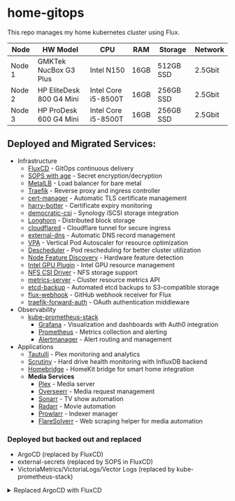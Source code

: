 # home-gitops

This repo manages my home kubernetes cluster using Flux.

| Node | HW Model | CPU | RAM | Storage | Network |
| ---- | -------- | --- | --- | ------- | ------- |
| Node 1 | GMKTek NucBox G3 Plus | Intel N150 | 16GB | 512GB SSD | 2.5Gbit |
| Node 2 | HP EliteDesk 800 G4 Mini | Intel Core i5-8500T | 16GB | 256GB SSD | 2.5Gbit |
| Node 3 | HP ProDesk 600 G4 Mini | Intel Core i5-8500T | 16GB | 256GB SSD | 2.5Gbit |

## Deployed and Migrated Services:
- Infrastructure
  - [FluxCD](https://fluxcd.io/) - GitOps continuous delivery
  - [SOPS with age](https://getsops.io) - Secret encryption/decryption
  - [MetalLB](https://metallb.io) - Load balancer for bare metal
  - [Traefik](https://doc.traefik.io/traefik/) - Reverse proxy and ingress controller
  - [cert-manager](https://cert-manager.io) - Automatic TLS certificate management
  - [harry-botter](https://github.com/jeversol/harry-botter) - Certificate expiry monitoring
  - [democratic-csi](https://github.com/democratic-csi/democratic-csi) - Synology iSCSI storage integration
  - [Longhorn](https://longhorn.io) - Distributed block storage
  - [cloudflared](https://developers.cloudflare.com/cloudflare-one/connections/connect-networks/) - Cloudflare tunnel for secure ingress
  - [external-dns](https://github.com/kubernetes-sigs/external-dns) - Automatic DNS record management
  - [VPA](https://github.com/kubernetes/autoscaler/tree/master/vertical-pod-autoscaler) - Vertical Pod Autoscaler for resource optimization
  - [Descheduler](https://github.com/kubernetes-sigs/descheduler) - Pod rescheduling for better cluster utilization
  - [Node Feature Discovery](https://kubernetes-sigs.github.io/node-feature-discovery/) - Hardware feature detection
  - [Intel GPU Plugin](https://intel.github.io/intel-device-plugins-for-kubernetes/) - Intel GPU resource management
  - [NFS CSI Driver](https://github.com/kubernetes-csi/csi-driver-nfs) - NFS storage support
  - [metrics-server](https://github.com/kubernetes-sigs/metrics-server) - Cluster resource metrics API
  - [etcd-backup](https://etcd.io) - Automated etcd backups to S3-compatible storage
  - [flux-webhook](https://fluxcd.io/flux/components/notification/receivers/) - GitHub webhook receiver for Flux
  - [traefik-forward-auth](https://github.com/thomseddon/traefik-forward-auth) - OAuth authentication middleware
- Observability
  - [kube-prometheus-stack](https://github.com/prometheus-community/helm-charts/tree/main/charts/kube-prometheus-stack)
    - [Grafana](https://grafana.com/) - Visualization and dashboards with Auth0 integration
    - [Prometheus](https://prometheus.io/) - Metrics collection and alerting
    - [Alertmanager](https://prometheus.io/docs/alerting/latest/alertmanager/) - Alert routing and management
- Applications
  - [Tautulli](https://tautulli.com) - Plex monitoring and analytics
  - [Scrutiny](https://github.com/AnalogJ/scrutiny) - Hard drive health monitoring with InfluxDB backend
  - [Homebridge](https://homebridge.io) - HomeKit bridge for smart home integration
  - **Media Services**
    - [Plex](https://www.plex.tv/) - Media server
    - [Overseerr](https://overseerr.dev/) - Media request management
    - [Sonarr](https://sonarr.tv/) - TV show automation
    - [Radarr](https://radarr.video/) - Movie automation
    - [Prowlarr](https://prowlarr.com/) - Indexer manager
    - [FlareSolverr](https://github.com/FlareSolverr/FlareSolverr) - Web scraping helper for media automation

### Deployed but backed out and replaced

- ArgoCD (replaced by FluxCD)
- external-secrets (replaced by SOPS in FluxCD)
- VictoriaMetrics/VictoriaLogs/Vector Logs (replaced by kube-prometheus-stack)

<details> 
<summary>Replaced ArgoCD with FluxCD</summary>   

I originally started out using Flux for GitOps as it had a lower learning curve. When I decided to switch from k8s on Ubuntu to a Talos Linux cluster, I decided to also use Argo, because it has broad adoption in the enterprise landscape. 

Initially, it was going well. I got a good flow of being able to test my deployments before committing them, dealing with some issues, etc. However, it completely collapsed after converting to a 3 node cluster.

After upgrading the cluster from 1 control-plane and 1 worker to 3 control-plane nodes, I started having permissions issues internally... logging into the webui as admin and trying to drill into an application would kick me back to the login page. 
  
Using ChatGPT to help drill through some diagnostic steps, it appeard to be some sort of service account and token issue. Deleting argocd from the k8s cluster and reinstalling it from scratch wouldn't fix it. A workaround involved creating a custom service account, generating a token for it, extracting the jwt token and giving it to a Secret.

Honestly, this felt too painful. I had spent hours ruling out SSO, RBAC, a broken Redis cache, problems with the ArgoCD HA deployment versus non-HA. ChatGPT suggested a bootstrapping script that created the secret and all of that, but then it said "Oh, that token is only good for 1 hour. Do you want a token that lasts a year?" 

That was when I decided it was too much and went back to Flux.  

</details>